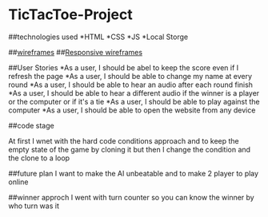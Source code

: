 # TicTacToe-Project


##technologies used
*HTML
*CSS
*JS
*Local Storge

##[wireframes](https://www.figma.com/file/MDVRriZxH3IUw9P5T0cZ1y/tictactoe?node-id=0%3A1)
##[Responsive wireframes](https://www.figma.com/file/MDVRriZxH3IUw9P5T0cZ1y/tictactoe?node-id=3%3A39)

##User Stories
*As a user, I should be abel to keep the score even if I refresh the page
*As a user, I should be able to change my name at every round
*As a user, I should be able to hear an audio after each round finish
*As a user, I should be able to hear a different audio if the winner is a player or the computer or if it's a tie
*As a user, I should be able to play against the computer
*As a user, I should be able to open the website from any device

##code stage

At first I wnet with the hard code conditions approach and to keep the empty state of the game by cloning it but then I change the condition and the clone to a loop

##future plan
I want to make the AI unbeatable and to make 2 player to play online

##winner approch
I went with turn counter so you can know the winner by who turn was it